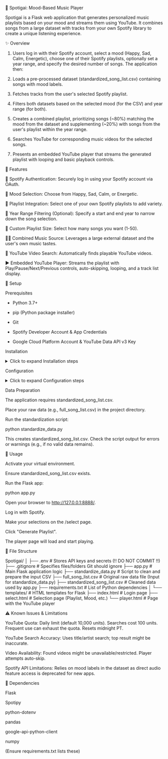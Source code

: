 🎵 Spotigai: Mood-Based Music Player

Spotigai is a Flask web application that generates personalized music playlists based on your mood and streams them using YouTube. It combines songs from a large dataset with tracks from your own Spotify library to create a unique listening experience.

✨ Overview

1. Users log in with their Spotify account, select a mood (Happy, Sad, Calm, Energetic), choose one of their Spotify playlists, optionally set a year range, and specify the desired number of songs. The application then:

2. Loads a pre-processed dataset (standardized_song_list.csv) containing songs with mood labels.

3. Fetches tracks from the user's selected Spotify playlist.

4. Filters both datasets based on the selected mood (for the CSV) and year range (for both).

5. Creates a combined playlist, prioritizing songs (~80%) matching the mood from the dataset and supplementing (~20%) with songs from the user's playlist within the year range.

6. Searches YouTube for corresponding music videos for the selected songs.

7. Presents an embedded YouTube player that streams the generated playlist with looping and basic playback controls.

🚀 Features

🔐 Spotify Authentication: Securely log in using your Spotify account via OAuth.

🧐 Mood Selection: Choose from Happy, Sad, Calm, or Energetic.

🧶 Playlist Integration: Select one of your own Spotify playlists to add variety.

📅 Year Range Filtering (Optional): Specify a start and end year to narrow down the song selection.

🔢 Custom Playlist Size: Select how many songs you want (1-50).

🦸🏽 Combined Music Source: Leverages a large external dataset and the user's own music tastes.

🔎 YouTube Video Search: Automatically finds playable YouTube videos.

▶️ Embedded YouTube Player: Streams the playlist with Play/Pause/Next/Previous controls, auto-skipping, looping, and a track list display.

🔧 Setup

Prerequisites

 - Python 3.7+

 - pip (Python package installer)

 - Git

 - Spotify Developer Account & App Credentials

 - Google Cloud Platform Account & YouTube Data API v3 Key

Installation

<details>
<summary>Click to expand Installation steps</summary>

1. Clone the repository:

git clone [https://github.com/JhonerLou/Spotigai.git](https://github.com/JhonerLou/Spotigai.git)
cd Spotigai


2. Create and activate a virtual environment:

# Windows
python -m venv venv
.\venv\Scripts\activate

# macOS / Linux
python3 -m venv venv
source venv/bin/activate


3. Install dependencies:

pip install -r requirements.txt


(If requirements.txt is missing, create it: pip freeze > requirements.txt after installing Flask, Spotipy, python-dotenv, pandas, google-api-python-client, numpy)

</details>

Configuration

<details>
<summary>Click to expand Configuration steps</summary>

1. API Keys:

        - Spotify:

        Go to the Spotify Developer Dashboard.

        Create/Select your app. Note Client ID & Secret.

        Add Redirect URI: http://127.0.0.1:8888/callback

        Save.

        - YouTube:

        - Go to the Google Cloud Console.

        - Create/Select project. Enable YouTube Data API v3.

        - Create an API Key. Note it down.

        - Environment Variables (.env file):

2. Create .env in the project root.

        Add your keys:

        SPOTIPY_CLIENT_ID=YOUR_SPOTIFY_CLIENT_ID_HERE
        SPOTIPY_CLIENT_SECRET=YOUR_SPOTIFY_CLIENT_SECRET_HERE
        SPOTIPY_REDIRECT_URI=[http://127.0.0.1:8888/callback](http://127.0.0.1:8888/callback)
        YOUTUBE_API_KEY=YOUR_YOUTUBE_API_KEY_HERE
        FLASK_SECRET_KEY=generate_a_strong_random_secret_key_here


        Replace placeholders. FLASK_SECRET_KEY should be a long, random string.

</details>

Data Preparation

The application requires standardized_song_list.csv.

Place your raw data (e.g., full_song_list.csv) in the project directory.

Run the standardization script:

python standardize_data.py


This creates standardized_song_list.csv. Check the script output for errors or warnings (e.g., if no valid data remains).

🚦 Usage

Activate your virtual environment.

Ensure standardized_song_list.csv exists.

Run the Flask app:

python app.py


Open your browser to http://127.0.0.1:8888/.

Log in with Spotify.

Make your selections on the /select page.

Click "Generate Playlist".

The player page will load and start playing.

📁 File Structure

Spotigai/
│
├── .env                  # Stores API keys and secrets (!! DO NOT COMMIT !!)
├── .gitignore            # Specifies files/folders Git should ignore
├── app.py                # Main Flask application logic
├── standardize_data.py   # Script to clean and prepare the input CSV
├── full_song_list.csv    # Original raw data file (Input for standardize_data.py)
├── standardized_song_list.csv # Cleaned data used by app.py
├── requirements.txt      # List of Python dependencies
│
└── templates/            # HTML templates for Flask
    ├── index.html        # Login page
    ├── select.html       # Selection page (Playlist, Mood, etc.)
    └── player.html       # Page with the YouTube player


⚠️ Known Issues & Limitations

YouTube Quota: Daily limit (default 10,000 units). Searches cost 100 units. Frequent use can exhaust the quota. Resets midnight PT.

YouTube Search Accuracy: Uses title/artist search; top result might be inaccurate.

Video Availability: Found videos might be unavailable/restricted. Player attempts auto-skip.

Spotify API Limitations: Relies on mood labels in the dataset as direct audio feature access is deprecated for new apps.

🧩 Dependencies

Flask

Spotipy

python-dotenv

pandas

google-api-python-client

numpy

(Ensure requirements.txt lists these)
